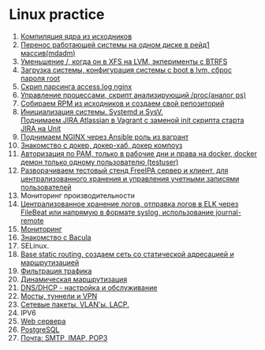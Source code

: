# Linux practice
1.  [Компиляция ядра из исходников](./01-kernel-compilation)
2.  [Перенос работающей системы на одном диске в рейд1 массив(mdadm)](./02-migrate-to-mdadm-raid)
3.  [Уменьшение /,  когда он в XFS на LVM,  экперименты с BTRFS](./03-lvm_btrfs)
4.  [Загрузка системы, конфигурация системы с boot в lvm, сброс пароля root](./04-boot_root_chroot)
5.  [Скрип парсинга access.log nginx](./05-bash_awk_sed_grep)
6.  [Управление процессами, скрипт анализирующий /proc(аналог ps)](./06-proccess_management)
7.  [Собираем RPM из исходников и создаем свой репозиторий](./07-rpm_soft_distribution)
8.  [Инициализация системы. Systemd и SysV.    
    Поднимаем JIRA Atlassian в Vagrant с заменой init скрипта старта JIRA на Unit](./08-systemc_sysV)
9.  [Поднимаем NGINX через Ansible роль из вагрант](./09-ansible_vagrant)
10. [Знакомство с докер, докер-хаб, докер компоуз](./09-docker)
11. [Авторизация по PAM,  только в рабочие дни и права на docker, docker демон только одному пользователю (testuser)](./11-pam)
13. [Разворачиваем тестовый стенд FreeIPA сервер и клиент, для централизованного хранения и управления учетными записями пользователей](./13-ldap_central_auth)
12. Мониторинг производительности
14. [Централизованное хранение логов, отправка логов в ELK через FileBeat или напрямую в формате syslog, использование journal-remote](./14-cetralization_logger)
15. [Мониторинг](./15-monitoring_alerting)
16. [Знакомство с Bacula](./backup_systems)
17. SELinux.
18. [Base static routing, создаем сеть со статической адресацией и маршрутизацией](./lab-18)
19. [Фильтрация трафика](./19-ip_traffic_filter)
20. [Динамическая маршрутизация](./20-dynamic_routing_OSPF)
21. [DNS/DHCP - настройка и обслуживание](./21-split_dns)
22. [Мосты, туннели и VPN ](./22-bridges_tunnels_vpn)
23. [Сетевые пакеты. VLAN'ы. LACP.](./23-vlans_lacp)
24. IPV6
25. [Web сервера](./25-web_servers_basic_antibot)
26. [PostgreSQL](./26-postgresql_barman)
27. [Почта: SMTP, IMAP, POP3](./27-mail_smtp_imap_pop3)
